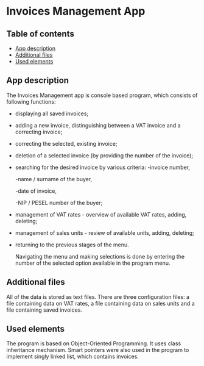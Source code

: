 # Invoices Management App
## Table of contents
* [App description](#app-description)
* [Additional files](#additional-files)
* [Used elements](#used-elements)

## App description	
  The Invoices Management app is console based program, which consists of following functions:

* displaying all saved invoices;

* adding a new invoice, distinguishing between a VAT invoice and a correcting invoice;

* correcting the selected, existing invoice;

* deletion of a selected invoice (by providing the number of the invoice);

* searching for the desired invoice by various criteria:
	-invoice number,
	
	-name / surname of the buyer,
	
	-date of invoice,
	
	-NIP / PESEL number of the buyer;

* management of VAT rates - overview of available VAT rates, adding, deleting;

* management of sales units - review of available units, adding, deleting;

* returning to the previous stages of the menu.

  Navigating the menu and making selections is done by entering the number of the selected option available in the program menu.
  
  
## Additional files
  All of the data is stored as text files. There are three configuration files: a file containing data on VAT rates, a file containing data on sales units and a file containing saved invoices.


## Used elements
  The program is based on Object-Oriented Programming. It uses class inheritance mechanism. Smart pointers were also used in the program to implement singly linked list, which contains invoices.
